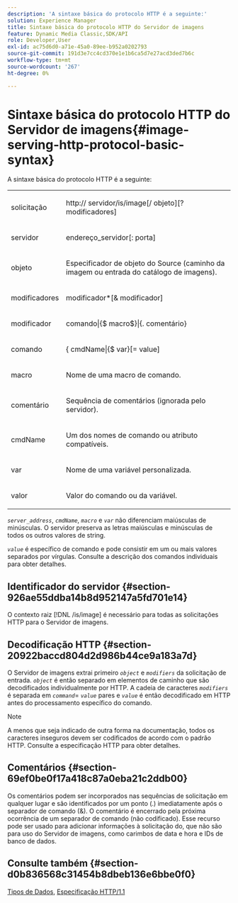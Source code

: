 ```yaml
---
description: 'A sintaxe básica do protocolo HTTP é a seguinte:'
solution: Experience Manager
title: Sintaxe básica do protocolo HTTP do Servidor de imagens
feature: Dynamic Media Classic,SDK/API
role: Developer,User
exl-id: ac75d6d0-a71e-45a0-89ee-b952a0202793
source-git-commit: 191d3e7cc4cd370e1e1b6ca5d7e27acd3ded7b6c
workflow-type: tm+mt
source-wordcount: '267'
ht-degree: 0%

---
```


# Sintaxe básica do protocolo HTTP do Servidor de imagens{#image-serving-http-protocol-basic-syntax}

A sintaxe básica do protocolo HTTP é a seguinte:

<table id="simpletable_854C20D4C42247B99D9F123543C17E7C"> 
 <tr class="strow"> 
  <td class="stentry"> <p><span class="codeph"> <span class="varname"> solicitação</span> </span> </p> </td> 
  <td class="stentry"> <p> <span class="filepath">http://<span class="varname"> servidor</span>/is/image[/<span class="varname"> objeto</span>][?<span class="varname"> modificadores</span>]</span> </p> </td> 
 </tr> 
 <tr class="strow"> 
  <td class="stentry"> <p><span class="codeph"> <span class="varname"> servidor </span> </span> </p></td> 
  <td class="stentry"> <p> <span class="codeph"> <span class="varname"> endereço_servidor</span>[:<span class="varname"> porta</span>]</span> </p> </td> 
 </tr> 
 <tr class="strow"> 
  <td class="stentry"> <p><span class="codeph"> <span class="varname"> objeto</span> </span> </p></td> 
  <td class="stentry"> <p>Especificador de objeto do Source (caminho da imagem ou entrada do catálogo de imagens). </p> </td> 
 </tr> 
 <tr class="strow"> 
  <td class="stentry"> <p><span class="codeph"> <span class="varname"> modificadores</span> </span> </p></td> 
  <td class="stentry"> <p><span class="codeph"> <span class="varname"> modificador</span>*[&amp;<span class="varname"> modificador</span>]</span> </p> </td> 
 </tr> 
 <tr class="strow"> 
  <td class="stentry"> <p><span class="codeph"> <span class="varname"> modificador</span> </span> </p></td> 
  <td class="stentry"> <p><span class="codeph">comando|{$<span class="varname"> macro</span>$}|{.<span class="varname"> comentário</span>}</span> </p></td> 
 </tr> 
 <tr class="strow"> 
  <td class="stentry"> <p><span class="codeph"> <span class="varname"> comando</span> </span> </p> </td> 
  <td class="stentry"> <p>{<span class="varname"> cmdName</span>|{$<span class="varname"> var</span>}[=<span class="varname"> value</span>] </p></td> 
 </tr> 
 <tr class="strow"> 
  <td class="stentry"> <p><span class="codeph"> <span class="varname"> macro</span> </span> </p> </td> 
  <td class="stentry"> <p>Nome de uma macro de comando.</p></td> 
 </tr> 
 <tr class="strow"> 
  <td class="stentry"> <p><span class="codeph"> <span class="varname"> comentário</span> </span> </p></td> 
  <td class="stentry"> <p>Sequência de comentários (ignorada pelo servidor).</p></td> 
 </tr> 
 <tr class="strow"> 
  <td class="stentry"> <p><span class="codeph"> <span class="varname"> cmdName</span> </span> </p></td> 
  <td class="stentry"> <p>Um dos nomes de comando ou atributo compatíveis.</p></td> 
 </tr> 
 <tr class="strow"> 
  <td class="stentry"> <p><span class="codeph"> <span class="varname"> var</span> </span> </p> </td> 
  <td class="stentry"> <p>Nome de uma variável personalizada.</p></td> 
 </tr> 
 <tr class="strow"> 
  <td class="stentry"> <p><span class="codeph"> <span class="varname"> valor</span> </span> </p></td> 
  <td class="stentry"> <p>Valor do comando ou da variável. </p></td> 
 </tr> 
</table>

*`server_address`*, *`cmdName`*, *`macro`* e *`var`* não diferenciam maiúsculas de minúsculas. O servidor preserva as letras maiúsculas e minúsculas de todos os outros valores de string.

*`value`* é específico de comando e pode consistir em um ou mais valores separados por vírgulas. Consulte a descrição dos comandos individuais para obter detalhes.

## Identificador do servidor {#section-926ae55ddba14b8d952147a5fd701e14}

O contexto raiz [!DNL /is/image] é necessário para todas as solicitações HTTP para o Servidor de imagens.

## Decodificação HTTP {#section-20922baccd804d2d986b44ce9a183a7d}

O Servidor de imagens extrai primeiro *`object`* e *`modifiers`* da solicitação de entrada. *`object`* é então separado em elementos de caminho que são decodificados individualmente por HTTP. A cadeia de caracteres *`modifiers`* é separada em *`command`*= *`value`* pares e *`value`* é então decodificado em HTTP antes do processamento específico do comando.

>[!NOTE]
>
>A menos que seja indicado de outra forma na documentação, todos os caracteres inseguros devem ser codificados de acordo com o padrão HTTP. Consulte a especificação HTTP para obter detalhes.

## Comentários {#section-69ef0be0f17a418c87a0eba21c2ddb00}

Os comentários podem ser incorporados nas sequências de solicitação em qualquer lugar e são identificados por um ponto (.) imediatamente após o separador de comando (&amp;). O comentário é encerrado pela próxima ocorrência de um separador de comando (não codificado). Esse recurso pode ser usado para adicionar informações à solicitação do, que não são para uso do Servidor de imagens, como carimbos de data e hora e IDs de banco de dados.

## Consulte também {#section-d0b836568c31454b8dbeb136e6bbe0f0}

[Tipos de Dados](../../../../../is-api/http-ref/image-serving-api-ref/c-http-protocol-reference/c-data-types/c-data-types.md#concept-49455c12df954bb5919cdd8d5ccc85fa), [Especificação HTTP/1.1](https://www.w3.org/Protocols/rfc2616/rfc2616.html)
